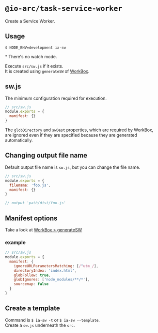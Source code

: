 # `@io-arc/task-service-worker`

Create a Service Worker.

## Usage

```shell script
$ NODE_ENV=development ia-sw
```

\* There's no watch mode.

Execute `src/sw.js` if it exists.  
It is created using `generateSW` of [WorkBox](https://developers.google.com/web/tools/workbox/modules/workbox-build).

## sw.js

The minimum configuration required for execution.

```js
// src/sw.js
module.exports = {
  manifest: {}
}
```

The `globDirectory` and `swDest` properties, which are required by WorkBox, are ignored even if they are specified because they are generated automatically.

## Changing output file name

Default output file name is `sw.js`, but you can change the file name.

```js
// src/sw.js
module.exports = {
  filename: 'foo.js',
  manifest: {}
}

// output 'path/dist/foo.js'
```

## Manifest options

Take a look at [WorkBox > generateSW](https://developers.google.com/web/tools/workbox/reference-docs/latest/module-workbox-build#.generateSW)

### example

```js
// src/sw.js
module.exports = {
  manifest: {
    ignoreURLParametersMatching: [/^utm_/],
    directoryIndex: 'index.html',
    globFollow: true,
    globIgnores: ['node_modules/**/*'],
    sourcemap: false
  }
}
```

## Create a template

Command is `$ ia-sw -t` or `$ ia-sw --template`.  
Create a `sw.js` underneath the `src`.
